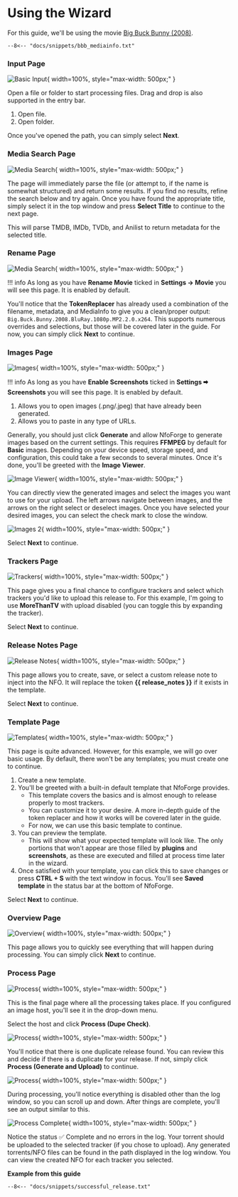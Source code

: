 # Using the Wizard

For this guide, we'll be using the movie [Big Buck Bunny (2008)](https://www.imdb.com/title/tt1254207/).

```text {.scrollable-code-block}
--8<-- "docs/snippets/bbb_mediainfo.txt"
```

### Input Page

![Basic Input](../../images/wizard/basic_input.png){ width=100%, style="max-width: 500px;" }

Open a file or folder to start processing files. Drag and drop is also supported in the entry bar.

1. Open file.
2. Open folder.

Once you've opened the path, you can simply select **Next**.

### Media Search Page

![Media Search](../../images/wizard/media_search.png){ width=100%, style="max-width: 500px;" }

The page will immediately parse the file (or attempt to, if the name is somewhat structured) and return some results. If you find no results, refine the search below and try again. Once you have found the appropriate title, simply select it in the top window and press **Select Title** to continue to the next page.

This will parse TMDB, IMDb, TVDb, and Anilist to return metadata for the selected title.

### Rename Page

![Media Search](../../images/wizard/rename.png){ width=100%, style="max-width: 500px;" }

<!-- prettier-ignore -->
!!! info
    As long as you have **Rename Movie** ticked in **Settings -> Movie** you will see this page. It is enabled by default.

You'll notice that the **TokenReplacer** has already used a combination of the filename, metadata, and MediaInfo to give you a clean/proper output: `Big.Buck.Bunny.2008.BluRay.1080p.MP2.2.0.x264`. This supports numerous overrides and selections, but those will be covered later in the guide. For now, you can simply click **Next** to continue.

### Images Page

![Images](../../images/wizard/images.png){ width=100%, style="max-width: 500px;" }

<!-- prettier-ignore -->
!!! info
    As long as you have **Enable Screenshots** ticked in **Settings 🠮 Screenshots** you will see this page. It is enabled by default.

1. Allows you to open images (.png/.jpeg) that have already been generated.
2. Allows you to paste in any type of URLs.

Generally, you should just click **Generate** and allow NfoForge to generate images based on the current settings. This requires **FFMPEG** by default for **Basic** images. Depending on your device speed, storage speed, and configuration, this could take a few seconds to several minutes. Once it's done, you'll be greeted with the **Image Viewer**.

![Image Viewer](../../images/wizard/image_viewer.png){ width=100%, style="max-width: 500px;" }

You can directly view the generated images and select the images you want to use for your upload. The left arrows navigate between images, and the arrows on the right select or deselect images. Once you have selected your desired images, you can select the check mark to close the window.

![Images 2](../../images/wizard/images_2.png){ width=100%, style="max-width: 500px;" }

Select **Next** to continue.

### Trackers Page

![Trackers](../../images/wizard/trackers.png){ width=100%, style="max-width: 500px;" }

This page gives you a final chance to configure trackers and select which trackers you'd like to upload this release to. For this example, I'm going to use **MoreThanTV** with upload disabled (you can toggle this by expanding the tracker).

Select **Next** to continue.

### Release Notes Page

![Release Notes](../../images/wizard/release_notes.png){ width=100%, style="max-width: 500px;" }

This page allows you to create, save, or select a custom release note to inject into the NFO. It will replace the token **{{ release_notes }}** if it exists in the template.

Select **Next** to continue.

### Template Page

![Templates](../../images/wizard/templates.png){ width=100%, style="max-width: 500px;" }

This page is quite advanced. However, for this example, we will go over basic usage. By default, there won't be any templates; you must create one to continue.

<!--prettier-ignore-start -->

1. Create a new template.
2. You'll be greeted with a built-in default template that NfoForge provides.
    - This template covers the basics and is almost enough to release properly to most trackers.
    - You can customize it to your desire. A more in-depth guide of the token replacer and how it works will be covered later in the guide.
    - For now, we can use this basic template to continue.
3. You can preview the template.
    - This will show what your expected template will look like. The only portions that won't appear are those filled by **plugins** and **screenshots**, as these are executed and filled at process time later in the wizard.
4. Once satisfied with your template, you can click this to save changes or press **CTRL + S** with the text window in focus. You'll see **Saved template** in the status bar at the bottom of NfoForge.

<!--prettier-ignore-end -->

Select **Next** to continue.

### Overview Page

![Overview](../../images/wizard/overview.png){ width=100%, style="max-width: 500px;" }

This page allows you to quickly see everything that will happen during processing. You can simply click **Next** to continue.

### Process Page

![Process](../../images/wizard/process.png){ width=100%, style="max-width: 500px;" }

This is the final page where all the processing takes place. If you configured an image host, you'll see it in the drop-down menu.

Select the host and click **Process (Dupe Check)**.

![Process](../../images/wizard/process_dupe.png){ width=100%, style="max-width: 500px;" }

You'll notice that there is one duplicate release found. You can review this and decide if there is a duplicate for your release. If not, simply click **Process (Generate and Upload)** to continue.

![Process](../../images/wizard/process_processing.png){ width=100%, style="max-width: 500px;" }

During processing, you'll notice everything is disabled other than the log window, so you can scroll up and down. After things are complete, you'll see an output similar to this.

![Process Complete](../../images/wizard/process_complete.png){ width=100%, style="max-width: 500px;" }

Notice the status ✅ Complete and no errors in the log. Your torrent should be uploaded to the selected tracker (if you chose to upload). Any generated torrents/NFO files can be found in the path displayed in the log window. You can view the created NFO for each tracker you selected.

**Example from this guide**

```text {.scrollable-code-block}
--8<-- "docs/snippets/successful_release.txt"
```
